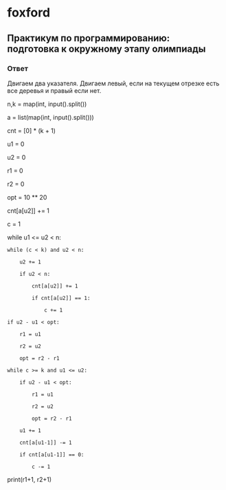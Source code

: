 # foxford
## Практикум по программированию: подготовка к окружному этапу олимпиады ##
### Ответ ###
Двигаем два указателя. Двигаем левый, если на текущем отрезке есть все деревья и правый если нет.

n,k = map(int, input().split())

a = list(map(int, input().split()))

cnt = [0] * (k + 1)

u1 = 0

u2 = 0

r1 = 0

r2 = 0

opt = 10 ** 20

cnt[a[u2]] += 1

c = 1

while u1 <= u2 < n:

    while (c < k) and u2 < n:

        u2 += 1

        if u2 < n:

            cnt[a[u2]] += 1

            if cnt[a[u2]] == 1:

                c += 1

    if u2 - u1 < opt:

        r1 = u1

        r2 = u2

        opt = r2 - r1

    while c >= k and u1 <= u2:

        if u2 - u1 < opt:

            r1 = u1

            r2 = u2

            opt = r2 - r1

        u1 += 1

        cnt[a[u1-1]] -= 1

        if cnt[a[u1-1]] == 0:

            c -= 1

print(r1+1, r2+1) 